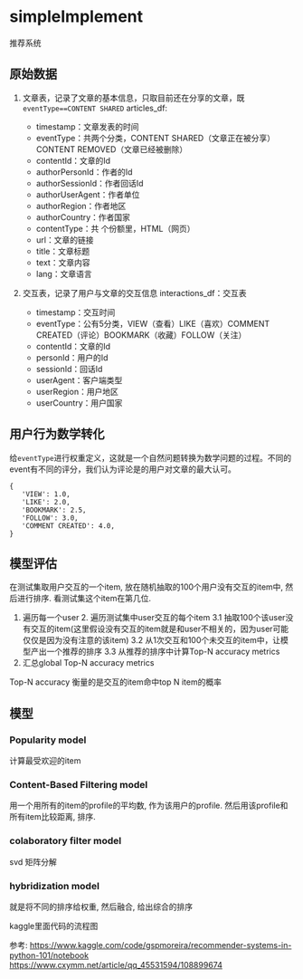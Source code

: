 # simpleImplement

推荐系统

## 原始数据

1. 文章表，记录了文章的基本信息，只取目前还在分享的文章，既`eventType==CONTENT SHARED`
articles_df: 
    - timestamp：文章发表的时间
    - eventType：共两个分类，CONTENT SHARED（文章正在被分享） CONTENT REMOVED（文章已经被删除）
    - contentId：文章的Id
    - authorPersonId：作者的Id
    - authorSessionId：作者回话Id
    - authorUserAgent：作者单位
    - authorRegion：作者地区
    - authorCountry：作者国家
    - contentType：共 个份额里，HTML（网页）
    - url：文章的链接
    - title：文章标题
    - text：文章内容
    - lang：文章语言

2. 交互表，记录了用户与文章的交互信息
interactions_df：交互表
    - timestamp：交互时间
    - eventType：公有5分类，VIEW（查看）LIKE（喜欢）COMMENT CREATED（评论）BOOKMARK（收藏）FOLLOW（关注）
    - contentId：文章的Id
    - personId：用户的Id
    - sessionId：回话Id
    - userAgent：客户端类型
    - userRegion：用户地区
    - userCountry：用户国家


## 用户行为数学转化

给`eventType`进行权重定义，这就是一个自然问题转换为数学问题的过程。不同的event有不同的评分，我们认为评论是的用户对文章的最大认可。
```
{
   'VIEW': 1.0,
   'LIKE': 2.0, 
   'BOOKMARK': 2.5, 
   'FOLLOW': 3.0,
   'COMMENT CREATED': 4.0,  
}
```


## 模型评估

在测试集取用户交互的一个item, 放在随机抽取的100个用户没有交互的item中, 然后进行排序. 看测试集这个item在第几位.

1. 遍历每一个user
    2. 遍历测试集中user交互的每个item
        3.1 抽取100个该user没有交互的item(这里假设没有交互的item就是和user不相关的，因为user可能仅仅是因为没有注意的该item)
        3.2 从1次交互和100个未交互的item中，让模型产出一个推荐的排序
        3.3 从推荐的排序中计算Top-N accuracy metrics
2. 汇总global Top-N accuracy metrics

Top-N accuracy 衡量的是交互的item命中top N item的概率

## 模型

### Popularity model

计算最受欢迎的item

### Content-Based Filtering model

用一个用所有的item的profile的平均数, 作为该用户的profile. 然后用该profile和所有item比较距离, 排序.

### colaboratory filter model

svd 矩阵分解


### hybridization model

就是将不同的排序给权重, 然后融合, 给出综合的排序

kaggle里面代码的流程图
[](./simpleImplement/1.jpg)

参考:
https://www.kaggle.com/code/gspmoreira/recommender-systems-in-python-101/notebook
https://www.cxymm.net/article/qq_45531594/108899674

